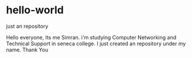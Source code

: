 # hello-world
just an repository

Hello everyone,
Its me Simran. i'm studying Computer Networking and Technical Support in seneca college. 
I just created an repository under my name. 
Thank You

